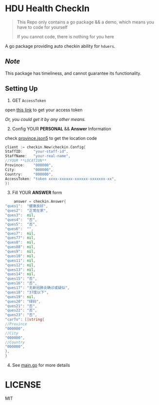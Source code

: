 # HDU Health CheckIn

> This Repo only contains a go package && a demo, which means you have to code for yourself
>
>If you cannot code, there is nothing for you here

A go package providing auto checkin ability for `hduers`.

## *Note*

This package has timeliness, and cannot guarantee its functionality.

## Setting Up

1. GET `AccessToken`

open [this link](https://api.hduhelp.com/login/direct/yiban?clientID=healthcheckin&redirect=https%3A%2F%2Fhealthcheckin.hduhelp.com%2F%23%2Fauth)
to get your access token

*Or, you could get it by any other means.*

2. Config YOUR **PERSONAL** && **Answer** Information

check [province.json5](province.json5) to get the location code

```go
client := checkin.New(checkin.Config{
StaffID:     "your-staff-id",
StaffName:   "your-real-name",
//YOUR **LOCATION**
Province:    "000000",
City:        "000000",
Country:     "000000",
AccessToken: "token xxxx-xxxxxx-xxxxxx-xxxxxxx-xx",
})
```

3. Fill YOUR **ANSWER** form

```go
    answer = checkin.Answer{
"ques1":  "健康良好",
"ques2":  "正常在家",
"ques3":  nil,
"ques4":  "否",
"ques5":  "否",
"ques6":  "",
"ques7":  nil,
"ques77": nil,
"ques8":  nil,
"ques88": nil,
"ques9":  nil,
"ques10": nil,
"ques11": nil,
"ques12": nil,
"ques13": nil,
"ques14": nil,
"ques15": "否",
"ques16": "否",
"ques17": "无新冠肺炎确诊或疑似",
"ques18": "37度以下",
"ques19": nil,
"ques20": "绿码",
"ques21": "否",
"ques22": "否",
"ques23": "否",
"carTo": []string{
//Province
"000000",
//City
"000000",
//Country
"000000",
},
}
```

4. See [main.go](main.go) for more details

# LICENSE

MIT
